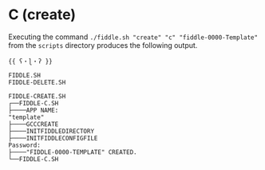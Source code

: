 C (create)
======

Executing the command `./fiddle.sh "create" "c" "fiddle-0000-Template"` from the `scripts` directory produces the following output.

    {{ ʕ・ɭ・ʔ }}
    
    FIDDLE.SH
    FIDDLE-DELETE.SH
    
    FIDDLE-CREATE.SH
    ┌──FIDDLE-C.SH
    ├────APP NAME:
    "template"
    ├────GCCCREATE
    ├────INITFIDDLEDIRECTORY
    ├────INITFIDDLECONFIGFILE
    Password:
    ├────"FIDDLE-0000-TEMPLATE" CREATED.
    └──FIDDLE-C.SH